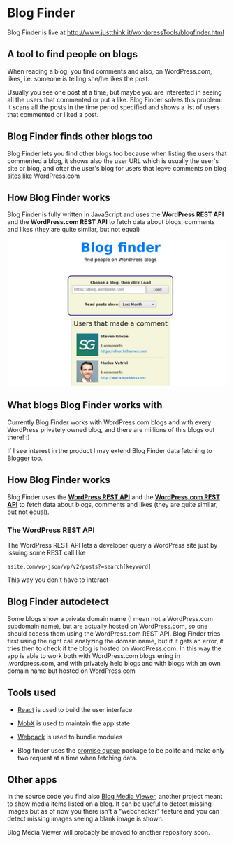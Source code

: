 



                        
# Blog Finder

Blog Finder is live at http://www.justthink.it/wordpressTools/blogfinder.html

## A tool to find people on blogs
When reading a blog, you find comments and also, on WordPress.com, likes, i.e. someone is telling she/he likes the post.

Usually you see one post at a time, but maybe you are interested in seeing all  the users that commented or put a like. 
Blog Finder solves this problem: it scans all the posts in the time period specified and shows a list of users that commented or liked a post. 

## Blog Finder finds other blogs too
Blog Finder lets you find other blogs too because when listing the users that commented a blog, it shows also the user URL which is usually the user's site or blog, and ofter the user's blog for users that leave comments on blog sites like WordPress.com

## How Blog Finder works
Blog Finder is fully written in JavaScript and uses the **WordPress REST API** and the **WordPress.com  REST API** to fetch data about blogs, comments and likes (they are quite similar, but not equal)

![blogFinder in action](https://raw.githubusercontent.com/whiteseagull/blogfinder/master/assets/blogFinder.png)

## What blogs Blog Finder works with
Currently Blog Finder works with WordPress.com blogs and with every WordPress privately owned blog, and there are millions of this blogs out there! :) 

If I see interest in the product I may extend Blog Finder data fetching to [Blogger](https://www.blogger.com/) too.

## How Blog Finder works
Blog Finder uses the **[WordPress REST API](https://v2.wp-api.org/)** and the **[WordPress.com  REST API](https://developer.wordpress.com/docs/api/)** to fetch data about blogs, comments and likes (they are quite similar, but not equal).

### The WordPress REST API
The WordPress REST API lets a developer query a WordPress site just by issuing some REST call like 

``asite.com/wp-json/wp/v2/posts?=search[keyword]``

This way you don't have to interact 

## Blog Finder autodetect
Some blogs show a private domain name (I mean not a WordPress.com subdomain name), but are actually hosted on WordPress.com, so one should access them using the WordPress.com REST API.
 Blog Finder tries first using the right call analyzing the domain name, but if it gets an error, it tries then to check if the blog is hosted on WordPress.com. In this way the app is able to work both with WordPress.com blogs ening in .wordpress.com, and with privately held blogs and with blogs with an own domain name but hosted on WordPress.com

## Tools used
- [React](https://webpack.js.org/) is used to build the user interface
- [MobX](https://mobx.js.org/) is used to maintain the app state
- [Webpack](https://webpack.js.org/) is used to bundle modules

- Blog finder uses the [promise queue](https://www.npmjs.com/package/promise-queue) package to be polite and make only two request at a time when fetching data.


## Other apps
In the source code you find also [Blog Media Viewer](http://www.justthink.it/wordpressTools/bmv.html), another project meant to show media items listed on a blog. It can be useful to detect missing images but as of now you there isn't a "webchecker" feature and you can detect missing images seeing a blank image is shown. 

Blog Media Viewer will probably be moved to another repository soon.
